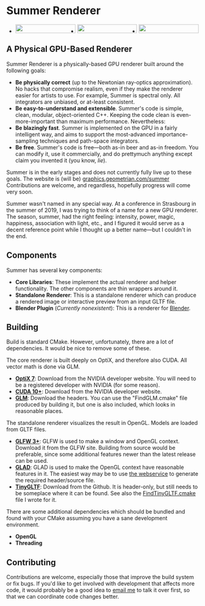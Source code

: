 # Summer Renderer

<ul style="display:grid; grid-gap:5px; grid-template-columns: 1fr 1fr 1fr;">
  <li><img style="height: 100%; width: 100%; object-fit: contain" src="https://graphics.geometrian.com/summer/gallery/1.png"/></li>
  <li><img style="height: 100%; width: 100%; object-fit: contain" src="https://graphics.geometrian.com/summer/gallery/2.png"/></li>
  <li><img style="height: 100%; width: 100%; object-fit: contain" src="https://graphics.geometrian.com/summer/gallery/3.png"/></li>
</ul>



## A Physical GPU-Based Renderer

Summer Renderer is a physically-based GPU renderer built around the following goals:

- **Be physically correct** (up to the Newtonian ray-optics approximation).  No hacks that compromise realism, even if they make the renderer easier for artists to use.  For example, Summer is spectral only.  All integrators are unbiased, or at-least consistent.
- **Be easy-to-understand and extensible**.  Summer's code is simple, clean, modular, object-oriented C++.  Keeping the code clean is even-more-important than maximum performance.  Nevertheless:
- **Be blazingly fast**.  Summer is implemented on the GPU in a fairly intelligent way, and aims to support the most-advanced importance-sampling techniques and path-space integrators.
- **Be free**.  Summer's code is free—both as-in beer and as-in freedom.  You can modify it, use it commercially, and do prettymuch anything except claim you invented it (you know, *lie*).

Summer is in the early stages and does not currently fully live up to these goals.  The website is (will be) [graphics.geometrian.com/summer](https://graphics.geometrian.com/summer/) Contributions are welcome, and regardless, hopefully progress will come very soon.

Summer wasn't named in any special way.  At a conference in Strasbourg in the summer of 2019, I was trying to think of a name for a new GPU renderer.  The season, summer, had the right feeling: intensity, power, magic, happiness, association with light, etc., and I figured it would serve as a decent reference point while I thought up a better name—but I couldn't in the end.



## Components

Summer has several key components:

- **Core Libraries**: These implement the actual renderer and helper functionality.  The other components are thin wrappers around it.
- **Standalone Renderer**: This is a standalone renderer which can produce a rendered image or interactive preview from an input GLTF file.
- **Blender Plugin** (*Currently nonexistent*): This is a renderer for [Blender](https://www.blender.org/).



## Building

Build is standard CMake.  However, unfortunately, there are a lot of dependencies.  It would be nice to remove some of these.

The core renderer is built deeply on OptiX, and therefore also CUDA.  All vector math is done via GLM.

- **[OptiX 7](https://developer.nvidia.com/optix)**: Download from the NVIDIA developer website.  You will need to be a registered developer with NVIDIA (for some reason).
- **[CUDA 10+](https://developer.nvidia.com/cuda-zone)**: Download from the NVIDIA developer website.
- **[GLM](https://glm.g-truc.net/)**: Download the headers.  You can use the "FindGLM.cmake" file produced by building it, but one is also included, which looks in reasonable places.

The standalone renderer visualizes the result in OpenGL.  Models are loaded from GLTF files.

- **[GLFW 3+](https://www.glfw.org/)**: GLFW is used to make a window and OpenGL context.  Download it from the GLFW site.  Building from source would be preferable, since some additional features newer than the latest release can be used.
- **[GLAD](https://github.com/Dav1dde/glad)**: GLAD is used to make the OpenGL context have reasonable features in it.  The easiest way may be to use [the webservice](https://glad.dav1d.de/) to generate the required header/source file.
- **[TinyGLTF](https://github.com/syoyo/tinygltf)**: Download from the Github.  It is header-only, but still needs to be someplace where it can be found.  See also the [FindTinyGLTF.cmake](cmake/FindTinyGLTF.cmake) file I wrote for it.

There are some additional dependencies which should be bundled and found with your CMake assuming you have a sane development environment.

- **OpenGL**
- **Threading**



## Contributing

Contributions are welcome, especially those that improve the build system or fix bugs.  If you'd like to get involved with development that affects more code, it would probably be a good idea to [email me](https://geometrian.com/contact/index.php) to talk it over first, so that we can coordinate code changes better.
